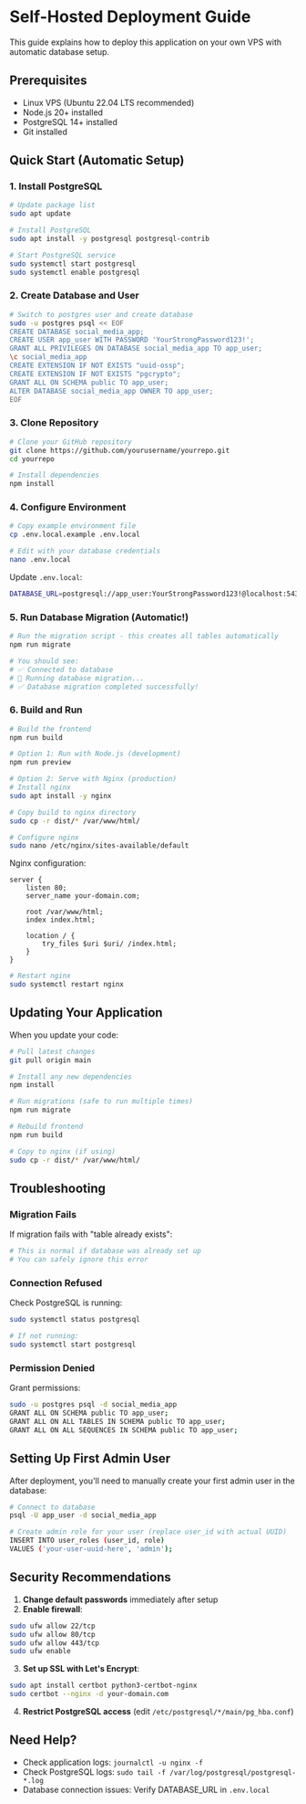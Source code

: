 # Self-Hosted Deployment Guide

This guide explains how to deploy this application on your own VPS with automatic database setup.

## Prerequisites

- Linux VPS (Ubuntu 22.04 LTS recommended)
- Node.js 20+ installed
- PostgreSQL 14+ installed
- Git installed

## Quick Start (Automatic Setup)

### 1. Install PostgreSQL

```bash
# Update package list
sudo apt update

# Install PostgreSQL
sudo apt install -y postgresql postgresql-contrib

# Start PostgreSQL service
sudo systemctl start postgresql
sudo systemctl enable postgresql
```

### 2. Create Database and User

```bash
# Switch to postgres user and create database
sudo -u postgres psql << EOF
CREATE DATABASE social_media_app;
CREATE USER app_user WITH PASSWORD 'YourStrongPassword123!';
GRANT ALL PRIVILEGES ON DATABASE social_media_app TO app_user;
\c social_media_app
CREATE EXTENSION IF NOT EXISTS "uuid-ossp";
CREATE EXTENSION IF NOT EXISTS "pgcrypto";
GRANT ALL ON SCHEMA public TO app_user;
ALTER DATABASE social_media_app OWNER TO app_user;
EOF
```

### 3. Clone Repository

```bash
# Clone your GitHub repository
git clone https://github.com/yourusername/yourrepo.git
cd yourrepo

# Install dependencies
npm install
```

### 4. Configure Environment

```bash
# Copy example environment file
cp .env.local.example .env.local

# Edit with your database credentials
nano .env.local
```

Update `.env.local`:
```bash
DATABASE_URL=postgresql://app_user:YourStrongPassword123!@localhost:5432/social_media_app
```

### 5. Run Database Migration (Automatic!)

```bash
# Run the migration script - this creates all tables automatically
npm run migrate

# You should see:
# ✅ Connected to database
# 🚀 Running database migration...
# ✅ Database migration completed successfully!
```

### 6. Build and Run

```bash
# Build the frontend
npm run build

# Option 1: Run with Node.js (development)
npm run preview

# Option 2: Serve with Nginx (production)
# Install nginx
sudo apt install -y nginx

# Copy build to nginx directory
sudo cp -r dist/* /var/www/html/

# Configure nginx
sudo nano /etc/nginx/sites-available/default
```

Nginx configuration:
```nginx
server {
    listen 80;
    server_name your-domain.com;
    
    root /var/www/html;
    index index.html;
    
    location / {
        try_files $uri $uri/ /index.html;
    }
}
```

```bash
# Restart nginx
sudo systemctl restart nginx
```

## Updating Your Application

When you update your code:

```bash
# Pull latest changes
git pull origin main

# Install any new dependencies
npm install

# Run migrations (safe to run multiple times)
npm run migrate

# Rebuild frontend
npm run build

# Copy to nginx (if using)
sudo cp -r dist/* /var/www/html/
```

## Troubleshooting

### Migration Fails

If migration fails with "table already exists":
```bash
# This is normal if database was already set up
# You can safely ignore this error
```

### Connection Refused

Check PostgreSQL is running:
```bash
sudo systemctl status postgresql

# If not running:
sudo systemctl start postgresql
```

### Permission Denied

Grant permissions:
```bash
sudo -u postgres psql -d social_media_app
GRANT ALL ON SCHEMA public TO app_user;
GRANT ALL ON ALL TABLES IN SCHEMA public TO app_user;
GRANT ALL ON ALL SEQUENCES IN SCHEMA public TO app_user;
```

## Setting Up First Admin User

After deployment, you'll need to manually create your first admin user in the database:

```bash
# Connect to database
psql -U app_user -d social_media_app

# Create admin role for your user (replace user_id with actual UUID)
INSERT INTO user_roles (user_id, role) 
VALUES ('your-user-uuid-here', 'admin');
```

## Security Recommendations

1. **Change default passwords** immediately after setup
2. **Enable firewall**:
```bash
sudo ufw allow 22/tcp
sudo ufw allow 80/tcp
sudo ufw allow 443/tcp
sudo ufw enable
```

3. **Set up SSL with Let's Encrypt**:
```bash
sudo apt install certbot python3-certbot-nginx
sudo certbot --nginx -d your-domain.com
```

4. **Restrict PostgreSQL access** (edit `/etc/postgresql/*/main/pg_hba.conf`)

## Need Help?

- Check application logs: `journalctl -u nginx -f`
- Check PostgreSQL logs: `sudo tail -f /var/log/postgresql/postgresql-*.log`
- Database connection issues: Verify DATABASE_URL in `.env.local`
